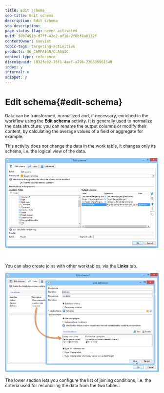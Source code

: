 ```yaml
---
title: Edit schema
seo-title: Edit schema
description: Edit schema
seo-description: 
page-status-flag: never-activated
uuid: 50b7491b-d7ff-42e2-af18-2f0bf8a0132f
contentOwner: sauviat
topic-tags: targeting-activities
products: SG_CAMPAIGN/CLASSIC
content-type: reference
discoiquuid: 1832fe32-75f1-4aaf-a796-226635961549
index: y
internal: n
snippet: y
---
```


# Edit schema{#edit-schema}

Data can be transformed, normalized and, if necessary, enriched in the workflow using the **Edit schema** activity. It is generally used to normalize the data structure: you can rename the output columns or modify their content, by calculating the average values of a field or aggregate for example.

This activity does not change the data in the work table, it changes only its schema, i.e. the logical view of the data.

![](assets/wf_manipulation_box.png)

You can also create joins with other worktables, via the **Links** tab.

![](assets/wf_manipulation_box_link_tab.png)

The lower section lets you configure the list of joining conditions, i.e. the criteria used for reconciling the data from the two tables.
